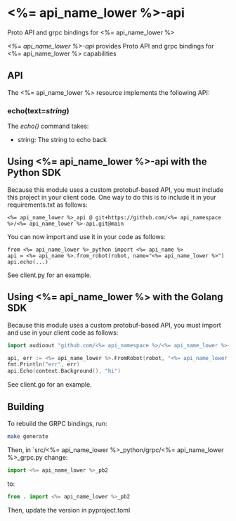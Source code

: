 # <%= api_name_lower %>-api

Proto API and grpc bindings for <%= api_name_lower %>

*<%= api_name_lower %>-api* provides Proto API and grpc bindings for <%= api_name_lower %> capabilities

## API

The <%= api_name_lower %> resource implements the following API:

### echo(text=*string*)

The *echo()* command takes:

* string: The string to echo back

## Using <%= api_name_lower %>-api with the Python SDK

Because this module uses a custom protobuf-based API, you must include this project in your client code.  One way to do this is to include it in your requirements.txt as follows:

```
<%= api_name_lower %>_api @ git+https://github.com/<%= api_namespace %>/<%= api_name_lower %>-api.git@main
```

You can now import and use it in your code as follows:

```
from <%= api_name_lower %>_python import <%= api_name %>
api = <%= api_name %>.from_robot(robot, name="<%= api_name_lower %>")
api.echo(...)
```

See client.py for an example.

## Using <%= api_name_lower %> with the Golang SDK

Because this module uses a custom protobuf-based API, you must import and use in your client code as follows:

``` go
import audioout "github.com/<%= api_namespace %>/<%= api_name_lower %>-api/src/<%= api_name_lower %>_go"

api, err := <%= api_name_lower %>.FromRobot(robot, "<%= api_name_lower %>")
fmt.Println("err", err)
api.Echo(context.Background(), "hi")
```

See client.go for an example.

## Building

To rebuild the GRPC bindings, run:

``` bash
make generate
```

Then, in `src/<%= api_name_lower %>_python/grpc/<%= api_name_lower %>_grpc.py change:

``` python
import <%= api_name_lower %>_pb2
```

to:

``` python
from . import <%= api_name_lower %>_pb2
```

Then, update the version in pyproject.toml
